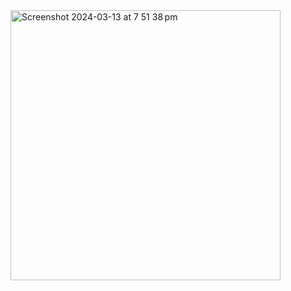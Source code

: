 <img width="432" alt="Screenshot 2024-03-13 at 7 51 38 pm" src="https://github.com/Bholi/Password-Generator-in-Python/assets/55761829/e1b5f5f4-cc7b-4df5-ac92-5e7da4f3fcfe">
